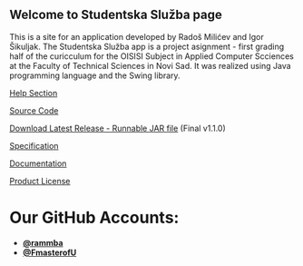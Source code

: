## Welcome to Studentska Služba page

This is a site for an application developed by Radoš Milićev and Igor Šikuljak. The Studentska Služba app is a project asignment - first grading half of the curicculum for the OISISI Subject in Applied Computer Scciences at the Faculty of Technical Sciences in Novi Sad. It was realized using Java programming language and the Swing library.

[Help Section](HelpSS.md)

[Source Code](https://github.com/One-E2-Team/OISISI_SSluzba/)

[Download Latest Release - Runnable JAR file](https://github.com/One-E2-Team/OISISI_SSluzba/releases/download/v1.1.0/OISISI_Java-StudentskaSluzba-v1.1.0.jar) (Final v1.1.0)

[Specification](specification/Specifikacija%20prvog%20projekta.pdf)

[Documentation](doc/index.html)

[Product License](LICENSE.md)


# Our GitHub Accounts:
- [**@rammba**](https://github.com/rammba)
- [**@FmasterofU**](https://github.com/FmasterofU)
